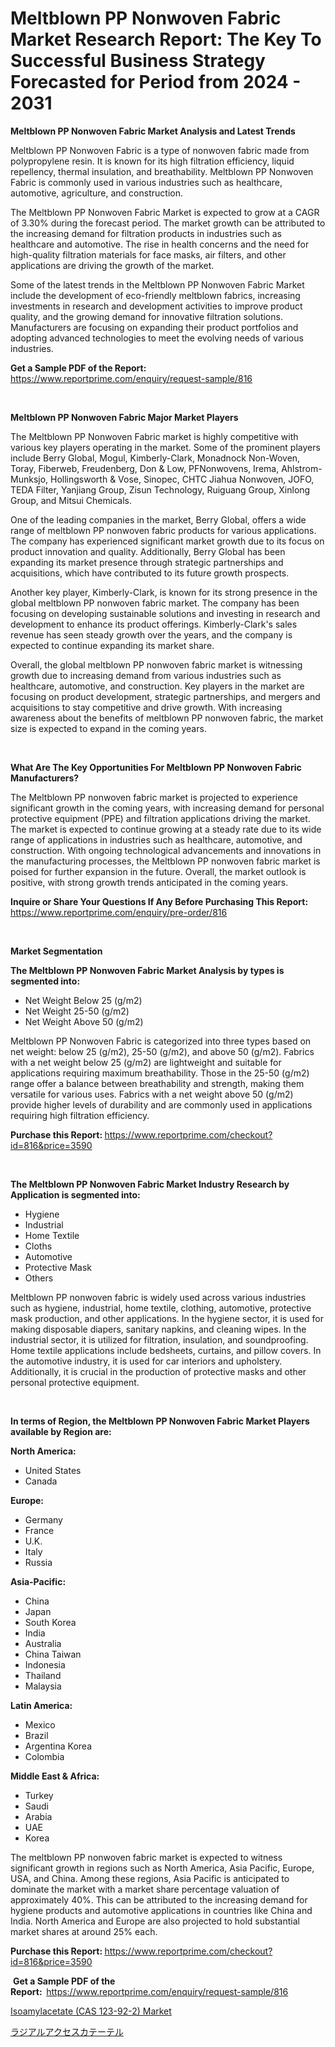 <p><h1>Meltblown PP Nonwoven Fabric Market Research Report: The Key To Successful Business Strategy Forecasted for Period from 2024 - 2031</h1></p><p><strong>Meltblown PP Nonwoven Fabric Market Analysis and Latest Trends</strong></p>
<p><p>Meltblown PP Nonwoven Fabric is a type of nonwoven fabric made from polypropylene resin. It is known for its high filtration efficiency, liquid repellency, thermal insulation, and breathability. Meltblown PP Nonwoven Fabric is commonly used in various industries such as healthcare, automotive, agriculture, and construction.</p><p>The Meltblown PP Nonwoven Fabric Market is expected to grow at a CAGR of 3.30% during the forecast period. The market growth can be attributed to the increasing demand for filtration products in industries such as healthcare and automotive. The rise in health concerns and the need for high-quality filtration materials for face masks, air filters, and other applications are driving the growth of the market.</p><p>Some of the latest trends in the Meltblown PP Nonwoven Fabric Market include the development of eco-friendly meltblown fabrics, increasing investments in research and development activities to improve product quality, and the growing demand for innovative filtration solutions. Manufacturers are focusing on expanding their product portfolios and adopting advanced technologies to meet the evolving needs of various industries.</p></p>
<p><strong>Get a Sample PDF of the Report:&nbsp;</strong> <a href="https://www.reportprime.com/enquiry/request-sample/816">https://www.reportprime.com/enquiry/request-sample/816</a></p>
<p>&nbsp;</p>
<p><strong>Meltblown PP Nonwoven Fabric Major Market Players</strong></p>
<p><p>The Meltblown PP Nonwoven Fabric market is highly competitive with various key players operating in the market. Some of the prominent players include Berry Global, Mogul, Kimberly-Clark, Monadnock Non-Woven, Toray, Fiberweb, Freudenberg, Don & Low, PFNonwovens, Irema, Ahlstrom-Munksjo, Hollingsworth & Vose, Sinopec, CHTC Jiahua Nonwoven, JOFO, TEDA Filter, Yanjiang Group, Zisun Technology, Ruiguang Group, Xinlong Group, and Mitsui Chemicals.</p><p>One of the leading companies in the market, Berry Global, offers a wide range of meltblown PP nonwoven fabric products for various applications. The company has experienced significant market growth due to its focus on product innovation and quality. Additionally, Berry Global has been expanding its market presence through strategic partnerships and acquisitions, which have contributed to its future growth prospects.</p><p>Another key player, Kimberly-Clark, is known for its strong presence in the global meltblown PP nonwoven fabric market. The company has been focusing on developing sustainable solutions and investing in research and development to enhance its product offerings. Kimberly-Clark's sales revenue has seen steady growth over the years, and the company is expected to continue expanding its market share.</p><p>Overall, the global meltblown PP nonwoven fabric market is witnessing growth due to increasing demand from various industries such as healthcare, automotive, and construction. Key players in the market are focusing on product development, strategic partnerships, and mergers and acquisitions to stay competitive and drive growth. With increasing awareness about the benefits of meltblown PP nonwoven fabric, the market size is expected to expand in the coming years.</p></p>
<p>&nbsp;</p>
<p><strong>What Are The Key Opportunities For Meltblown PP Nonwoven Fabric Manufacturers?</strong></p>
<p><p>The Meltblown PP nonwoven fabric market is projected to experience significant growth in the coming years, with increasing demand for personal protective equipment (PPE) and filtration applications driving the market. The market is expected to continue growing at a steady rate due to its wide range of applications in industries such as healthcare, automotive, and construction. With ongoing technological advancements and innovations in the manufacturing processes, the Meltblown PP nonwoven fabric market is poised for further expansion in the future. Overall, the market outlook is positive, with strong growth trends anticipated in the coming years.</p></p>
<p><strong>Inquire or Share Your Questions If Any Before Purchasing This Report:</strong> <a href="https://www.reportprime.com/enquiry/pre-order/816">https://www.reportprime.com/enquiry/pre-order/816</a></p>
<p>&nbsp;</p>
<p><strong>Market Segmentation</strong></p>
<p><strong>The Meltblown PP Nonwoven Fabric Market Analysis by types is segmented into:</strong></p>
<p><ul><li>Net Weight Below 25 (g/m2)</li><li>Net Weight 25-50 (g/m2)</li><li>Net Weight Above 50 (g/m2)</li></ul></p>
<p><p>Meltblown PP Nonwoven Fabric is categorized into three types based on net weight: below 25 (g/m2), 25-50 (g/m2), and above 50 (g/m2). Fabrics with a net weight below 25 (g/m2) are lightweight and suitable for applications requiring maximum breathability. Those in the 25-50 (g/m2) range offer a balance between breathability and strength, making them versatile for various uses. Fabrics with a net weight above 50 (g/m2) provide higher levels of durability and are commonly used in applications requiring high filtration efficiency.</p></p>
<p><strong>Purchase this Report:&nbsp;</strong><a href="https://www.reportprime.com/checkout?id=816&price=3590">https://www.reportprime.com/checkout?id=816&price=3590</a></p>
<p>&nbsp;</p>
<p><strong>The Meltblown PP Nonwoven Fabric Market Industry Research by Application is segmented into:</strong></p>
<p><ul><li>Hygiene</li><li>Industrial</li><li>Home Textile</li><li>Cloths</li><li>Automotive</li><li>Protective Mask</li><li>Others</li></ul></p>
<p><p>Meltblown PP nonwoven fabric is widely used across various industries such as hygiene, industrial, home textile, clothing, automotive, protective mask production, and other applications. In the hygiene sector, it is used for making disposable diapers, sanitary napkins, and cleaning wipes. In the industrial sector, it is utilized for filtration, insulation, and soundproofing. Home textile applications include bedsheets, curtains, and pillow covers. In the automotive industry, it is used for car interiors and upholstery. Additionally, it is crucial in the production of protective masks and other personal protective equipment.</p></p>
<p>&nbsp;</p>
<p><strong>In terms of Region, the Meltblown PP Nonwoven Fabric Market Players available by Region are:</strong></p>
<p>
    <p> <strong> North America: </strong>
        <ul>
            <li>United States</li>
            <li>Canada</li>
        </ul>
        </p> 
    <p> <strong> Europe: </strong>
        <ul>
            <li>Germany</li>
            <li>France</li>
            <li>U.K.</li>
            <li>Italy</li>
            <li>Russia</li>
        </ul>
        </p> 
    <p> <strong> Asia-Pacific: </strong>
        <ul>
            <li>China</li>
            <li>Japan</li>
            <li>South Korea</li>
            <li>India</li>
            <li>Australia</li>
            <li>China Taiwan</li>
            <li>Indonesia</li>
            <li>Thailand</li>
            <li>Malaysia</li>
        </ul>
        </p> 
    <p> <strong> Latin America: </strong>
        <ul>
            <li>Mexico</li>
            <li>Brazil</li>
            <li>Argentina Korea</li>
            <li>Colombia</li>
        </ul>
        </p> 
    <p> <strong> Middle East & Africa: </strong>
        <ul>
            <li>Turkey</li>
            <li>Saudi</li>
            <li>Arabia</li>
            <li>UAE</li>
            <li>Korea</li>
        </ul>
    </p>
    </p>
<p><p>The meltblown PP nonwoven fabric market is expected to witness significant growth in regions such as North America, Asia Pacific, Europe, USA, and China. Among these regions, Asia Pacific is anticipated to dominate the market with a market share percentage valuation of approximately 40%. This can be attributed to the increasing demand for hygiene products and automotive applications in countries like China and India. North America and Europe are also projected to hold substantial market shares at around 25% each.</p></p>
<p><strong>Purchase this Report: </strong><a href="https://www.reportprime.com/checkout?id=816&price=3590">https://www.reportprime.com/checkout?id=816&price=3590</a></p>
<p>&nbsp;<strong>Get a Sample PDF of the Report:&nbsp;&nbsp;</strong><a href="https://www.reportprime.com/enquiry/request-sample/816">https://www.reportprime.com/enquiry/request-sample/816</a></p>
<p><strong></strong></p>
<p><p><a href="https://github.com/JameTravis/Market-Research-Report-List-4/blob/main/isoamylacetate-cas-123-92-2-market.md">Isoamylacetate (CAS 123-92-2) Market</a></p><p><a href="https://github.com/mohamedbakry57/Market-Research-Report-List-3/blob/main/55260122646.md">ラジアルアクセスカテーテル</a></p></p>